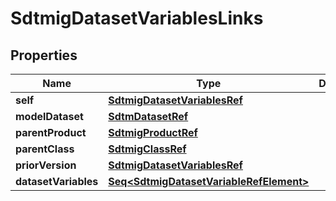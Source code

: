 

# SdtmigDatasetVariablesLinks


## Properties

Name | Type | Description | Notes
------------ | ------------- | ------------- | -------------
**self** | [**SdtmigDatasetVariablesRef**](SdtmigDatasetVariablesRef.md) |  |  [optional]
**modelDataset** | [**SdtmDatasetRef**](SdtmDatasetRef.md) |  |  [optional]
**parentProduct** | [**SdtmigProductRef**](SdtmigProductRef.md) |  |  [optional]
**parentClass** | [**SdtmigClassRef**](SdtmigClassRef.md) |  |  [optional]
**priorVersion** | [**SdtmigDatasetVariablesRef**](SdtmigDatasetVariablesRef.md) |  |  [optional]
**datasetVariables** | [**Seq&lt;SdtmigDatasetVariableRefElement&gt;**](SdtmigDatasetVariableRefElement.md) |  |  [optional]



